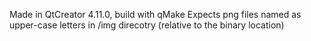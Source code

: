 Made in QtCreator 4.11.0, build with qMake
Expects png files named as upper-case letters in /img direcotry (relative to the binary location)
